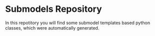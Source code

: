 # Submodels Repository

In this repotitory you will find some submodel templates based python classes, which were automatically generated.